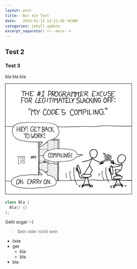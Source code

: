 ```yaml
---
layout: post
title:  Nur ein Test
date:   2019-01-12 12:21:49 +0100
categories: jekyll update
excerpt_separator: <!--more-->
---
```


## Test 2
### Test 3

bla bla bla 

<!--more-->

![bla](/assets/xkcd.png)

```c++
class Bla {
  Bla() {}
};
```


Geht sogar :-)

> Sein oder nicht sein

* liste
* get
  * bla
  * bla
* bla


